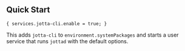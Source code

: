 ## Quick Start

```programlisting
{ services.jotta-cli.enable = true; }
```

This adds `jotta-cli` to `environment.systemPackages` and starts a user service that runs `jottad` with the default options.
